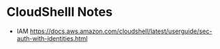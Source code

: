 # CloudShelll Notes

- IAM https://docs.aws.amazon.com/cloudshell/latest/userguide/sec-auth-with-identities.html
